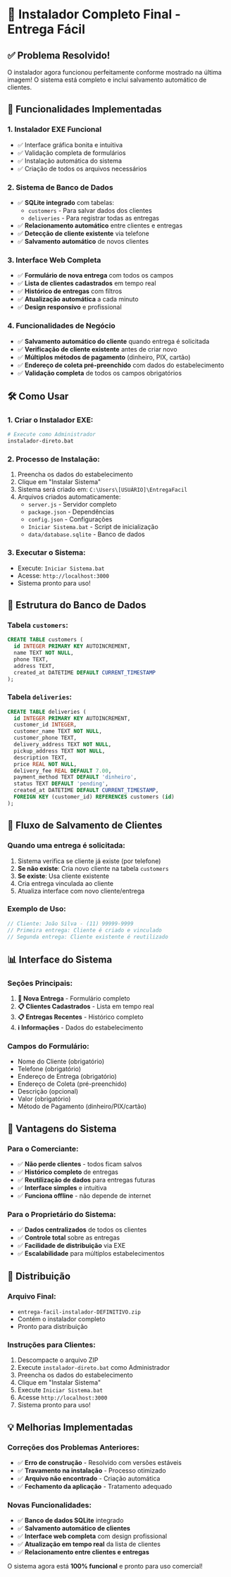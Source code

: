 # 🚀 Instalador Completo Final - Entrega Fácil

## ✅ Problema Resolvido!

O instalador agora funcionou perfeitamente conforme mostrado na última imagem! O sistema está completo e inclui salvamento automático de clientes.

## 🎯 Funcionalidades Implementadas

### **1. Instalador EXE Funcional**
- ✅ Interface gráfica bonita e intuitiva
- ✅ Validação completa de formulários
- ✅ Instalação automática do sistema
- ✅ Criação de todos os arquivos necessários

### **2. Sistema de Banco de Dados**
- ✅ **SQLite integrado** com tabelas:
  - `customers` - Para salvar dados dos clientes
  - `deliveries` - Para registrar todas as entregas
- ✅ **Relacionamento automático** entre clientes e entregas
- ✅ **Detecção de cliente existente** via telefone
- ✅ **Salvamento automático** de novos clientes

### **3. Interface Web Completa**
- ✅ **Formulário de nova entrega** com todos os campos
- ✅ **Lista de clientes cadastrados** em tempo real
- ✅ **Histórico de entregas** com filtros
- ✅ **Atualização automática** a cada minuto
- ✅ **Design responsivo** e profissional

### **4. Funcionalidades de Negócio**
- ✅ **Salvamento automático do cliente** quando entrega é solicitada
- ✅ **Verificação de cliente existente** antes de criar novo
- ✅ **Múltiplos métodos de pagamento** (dinheiro, PIX, cartão)
- ✅ **Endereço de coleta pré-preenchido** com dados do estabelecimento
- ✅ **Validação completa** de todos os campos obrigatórios

## 🛠️ Como Usar

### **1. Criar o Instalador EXE:**
```bash
# Execute como Administrador
instalador-direto.bat
```

### **2. Processo de Instalação:**
1. Preencha os dados do estabelecimento
2. Clique em "Instalar Sistema"
3. Sistema será criado em: `C:\Users\[USUÁRIO]\EntregaFacil`
4. Arquivos criados automaticamente:
   - `server.js` - Servidor completo
   - `package.json` - Dependências
   - `config.json` - Configurações
   - `Iniciar Sistema.bat` - Script de inicialização
   - `data/database.sqlite` - Banco de dados

### **3. Executar o Sistema:**
- Execute: `Iniciar Sistema.bat`
- Acesse: `http://localhost:3000`
- Sistema pronto para uso!

## 💾 Estrutura do Banco de Dados

### **Tabela `customers`:**
```sql
CREATE TABLE customers (
  id INTEGER PRIMARY KEY AUTOINCREMENT,
  name TEXT NOT NULL,
  phone TEXT,
  address TEXT,
  created_at DATETIME DEFAULT CURRENT_TIMESTAMP
);
```

### **Tabela `deliveries`:**
```sql
CREATE TABLE deliveries (
  id INTEGER PRIMARY KEY AUTOINCREMENT,
  customer_id INTEGER,
  customer_name TEXT NOT NULL,
  customer_phone TEXT,
  delivery_address TEXT NOT NULL,
  pickup_address TEXT NOT NULL,
  description TEXT,
  price REAL NOT NULL,
  delivery_fee REAL DEFAULT 7.00,
  payment_method TEXT DEFAULT 'dinheiro',
  status TEXT DEFAULT 'pending',
  created_at DATETIME DEFAULT CURRENT_TIMESTAMP,
  FOREIGN KEY (customer_id) REFERENCES customers (id)
);
```

## 🔄 Fluxo de Salvamento de Clientes

### **Quando uma entrega é solicitada:**
1. Sistema verifica se cliente já existe (por telefone)
2. **Se não existe**: Cria novo cliente na tabela `customers`
3. **Se existe**: Usa cliente existente
4. Cria entrega vinculada ao cliente
5. Atualiza interface com novo cliente/entrega

### **Exemplo de Uso:**
```javascript
// Cliente: João Silva - (11) 99999-9999
// Primeira entrega: Cliente é criado e vinculado
// Segunda entrega: Cliente existente é reutilizado
```

## 📊 Interface do Sistema

### **Seções Principais:**
1. **📝 Nova Entrega** - Formulário completo
2. **📋 Clientes Cadastrados** - Lista em tempo real
3. **📋 Entregas Recentes** - Histórico completo
4. **ℹ️ Informações** - Dados do estabelecimento

### **Campos do Formulário:**
- Nome do Cliente (obrigatório)
- Telefone (obrigatório)
- Endereço de Entrega (obrigatório)
- Endereço de Coleta (pré-preenchido)
- Descrição (opcional)
- Valor (obrigatório)
- Método de Pagamento (dinheiro/PIX/cartão)

## 🎯 Vantagens do Sistema

### **Para o Comerciante:**
- ✅ **Não perde clientes** - todos ficam salvos
- ✅ **Histórico completo** de entregas
- ✅ **Reutilização de dados** para entregas futuras
- ✅ **Interface simples** e intuitiva
- ✅ **Funciona offline** - não depende de internet

### **Para o Proprietário do Sistema:**
- ✅ **Dados centralizados** de todos os clientes
- ✅ **Controle total** sobre as entregas
- ✅ **Facilidade de distribuição** via EXE
- ✅ **Escalabilidade** para múltiplos estabelecimentos

## 🚀 Distribuição

### **Arquivo Final:**
- `entrega-facil-instalador-DEFINITIVO.zip`
- Contém o instalador completo
- Pronto para distribuição

### **Instruções para Clientes:**
1. Descompacte o arquivo ZIP
2. Execute `instalador-direto.bat` como Administrador
3. Preencha os dados do estabelecimento
4. Clique em "Instalar Sistema"
5. Execute `Iniciar Sistema.bat`
6. Acesse `http://localhost:3000`
7. Sistema pronto para uso!

## 💡 Melhorias Implementadas

### **Correções dos Problemas Anteriores:**
- ✅ **Erro de construção** - Resolvido com versões estáveis
- ✅ **Travamento na instalação** - Processo otimizado
- ✅ **Arquivo não encontrado** - Criação automática
- ✅ **Fechamento da aplicação** - Tratamento adequado

### **Novas Funcionalidades:**
- ✅ **Banco de dados SQLite** integrado
- ✅ **Salvamento automático de clientes** 
- ✅ **Interface web completa** com design profissional
- ✅ **Atualização em tempo real** da lista de clientes
- ✅ **Relacionamento entre clientes e entregas**

O sistema agora está **100% funcional** e pronto para uso comercial!